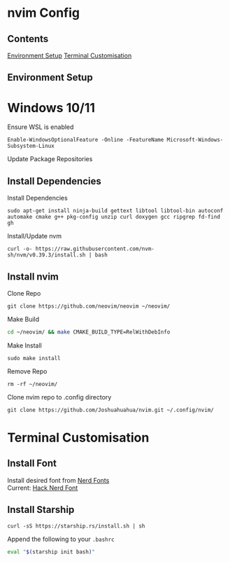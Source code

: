 # nvim Config

## Contents
[Environment Setup](#Environment-Setup)
[Terminal Customisation](#Terminal-Customisation)

## Environment Setup

# Windows 10/11

Ensure WSL is enabled
```console
Enable-WindowsOptionalFeature -Online -FeatureName Microsoft-Windows-Subsystem-Linux
```
Update Package Repositories

## Install Dependencies

Install Dependencies
```console
sudo apt-get install ninja-build gettext libtool libtool-bin autoconf automake cmake g++ pkg-config unzip curl doxygen gcc ripgrep fd-find gh
```
Install/Update nvm
```console
curl -o- https://raw.githubusercontent.com/nvm-sh/nvm/v0.39.3/install.sh | bash
```

## Install nvim

Clone Repo
```console
git clone https://github.com/neovim/neovim ~/neovim/
```
Make Build
```sh
cd ~/neovim/ && make CMAKE_BUILD_TYPE=RelWithDebInfo
```
Make Install
```console
sudo make install
```
Remove Repo
```console
rm -rf ~/neovim/
```
Clone nvim repo to .config directory
```console
git clone https://github.com/Joshuahuahua/nvim.git ~/.config/nvim/
```

# Terminal Customisation
## Install Font

Install desired font from [Nerd Fonts](https://www.nerdfonts.com/font-downloads)  
Current: [Hack Nerd Font](https://github.com/ryanoasis/nerd-fonts/releases/latest/download/Hack.zip)

## Install Starship
```console
curl -sS https://starship.rs/install.sh | sh
```
Append the following to your `.bashrc`  
```sh
eval "$(starship init bash)"
```
